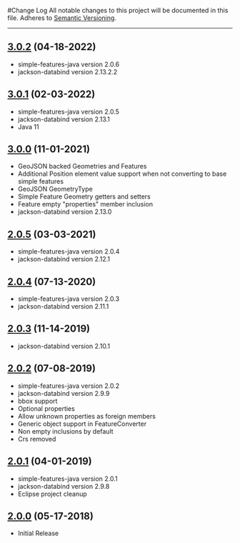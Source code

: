 #Change Log
All notable changes to this project will be documented in this file.
Adheres to [Semantic Versioning](http://semver.org/).

---

## [3.0.2](https://github.com/ngageoint/simple-features-geojson-java/releases/tag/3.0.2) (04-18-2022)

* simple-features-java version 2.0.6
* jackson-databind version 2.13.2.2

## [3.0.1](https://github.com/ngageoint/simple-features-geojson-java/releases/tag/3.0.1) (02-03-2022)

* simple-features-java version 2.0.5
* jackson-databind version 2.13.1
* Java 11

## [3.0.0](https://github.com/ngageoint/simple-features-geojson-java/releases/tag/3.0.0) (11-01-2021)

* GeoJSON backed Geometries and Features
* Additional Position element value support when not converting to base simple features
* GeoJSON GeometryType
* Simple Feature Geometry getters and setters
* Feature empty "properties" member inclusion
* jackson-databind version 2.13.0

## [2.0.5](https://github.com/ngageoint/simple-features-geojson-java/releases/tag/2.0.5) (03-03-2021)

* simple-features-java version 2.0.4
* jackson-databind version 2.12.1

## [2.0.4](https://github.com/ngageoint/simple-features-geojson-java/releases/tag/2.0.4) (07-13-2020)

* simple-features-java version 2.0.3
* jackson-databind version 2.11.1

## [2.0.3](https://github.com/ngageoint/simple-features-geojson-java/releases/tag/2.0.3) (11-14-2019)

* jackson-databind version 2.10.1

## [2.0.2](https://github.com/ngageoint/simple-features-geojson-java/releases/tag/2.0.2) (07-08-2019)

* simple-features-java version 2.0.2
* jackson-databind version 2.9.9
* bbox support
* Optional properties
* Allow unknown properties as foreign members
* Generic object support in FeatureConverter
* Non empty inclusions by default
* Crs removed

## [2.0.1](https://github.com/ngageoint/simple-features-geojson-java/releases/tag/2.0.1) (04-01-2019)

* simple-features-java version 2.0.1
* jackson-databind version 2.9.8
* Eclipse project cleanup

## [2.0.0](https://github.com/ngageoint/simple-features-geojson-java/releases/tag/2.0.0) (05-17-2018)

* Initial Release
